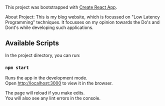 This project was bootstrapped with [Create React App](https://github.com/facebook/create-react-app).

About Project:
This is my blog website, which is focussed on "Low Latency Programming" techniques.
It focusses on my opinion towards the Do's and Dont's while developing such applications.

## Available Scripts

In the project directory, you can run:

### `npm start`

Runs the app in the development mode.<br />
Open [http://localhost:3000](http://localhost:3000) to view it in the browser.

The page will reload if you make edits.<br />
You will also see any lint errors in the console.
